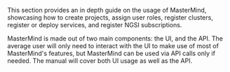 This section provides an in depth guide on the usage of MasterMind, showcasing how to create projects, assign user roles, register clusters, register or deploy services, and register NGSI subscriptions.

MasterMind is made out of two main components: the UI, and the API. The average user will only need to interact with the UI to make use of most of MasterMind's features, but MasterMind can be used via API calls only if needed. The manual will cover both UI usage as well as the API.
